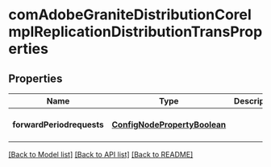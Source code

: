 # comAdobeGraniteDistributionCoreImplReplicationDistributionTransProperties

## Properties
Name | Type | Description | Notes
------------ | ------------- | ------------- | -------------
**forwardPeriodrequests** | [**ConfigNodePropertyBoolean**](ConfigNodePropertyBoolean.md) |  | [optional] [default to null]

[[Back to Model list]](../README.md#documentation-for-models) [[Back to API list]](../README.md#documentation-for-api-endpoints) [[Back to README]](../README.md)



